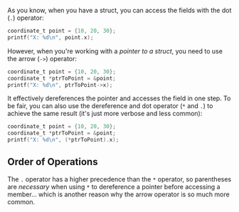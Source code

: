 As you know, when you have a struct, you can access the fields with the dot (`.`) operator:

```c
coordinate_t point = {10, 20, 30};
printf("X: %d\n", point.x);
```

However, when you're working with a _pointer to a struct_, you need to use the arrow (`->`) operator:

```c
coordinate_t point = {10, 20, 30};
coordinate_t *ptrToPoint = &point;
printf("X: %d\n", ptrToPoint->x);
```

It effectively dereferences the pointer and accesses the field in one step. To be fair, you can also use the dereference and dot operator (`*` and `.`) to achieve the same result (it's just more verbose and less common):

```c
coordinate_t point = {10, 20, 30};
coordinate_t *ptrToPoint = &point;
printf("X: %d\n", (*ptrToPoint).x);
```

## Order of Operations

The `.` operator has a higher precedence than the `*` operator, so parentheses are _necessary_ when using `*` to dereference a pointer before accessing a member... which is another reason why the arrow operator is so much more common.